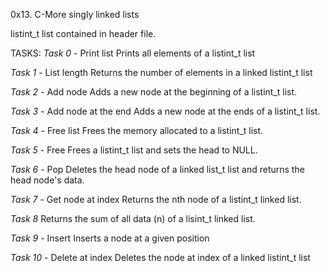 0x13. C-More singly linked lists

listint_t list contained in header file.

TASKS:
_Task 0_ - Print list
Prints all elements of a listint_t list

_Task 1_ - List length
Returns the number of elements in a linked listint_t list

_Task 2_ - Add node
Adds a new node at the beginning of a listint_t list.

_Task 3_ - Add node at the end
Adds a new node at the ends of a listint_t list.

_Task 4_ - Free list
Frees the memory allocated to a listint_t list.

_Task 5_ - Free
Frees a listint_t list and sets the head to NULL.

_Task 6_ - Pop
Deletes the head node of a linked list_t list and returns the head node's data.

_Task 7_ - Get node at index
Returns the nth node of a listint_t linked list.

_Task 8_
Returns the sum of all data (n) of a lisint_t linked list.

_Task 9_ - Insert
Inserts a node at a given position 

_Task 10_ - Delete at index
Deletes the node at index of a linked listint_t list
